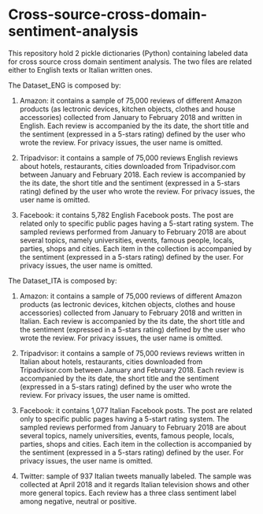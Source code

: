 # Cross-source-cross-domain-sentiment-analysis

This repository hold 2 pickle dictionaries (Python) containing labeled data for cross source cross domain sentiment analysis. The two files are related either to English texts or Italian written ones. 

The Dataset_ENG is composed by:
1) Amazon: it contains a sample of 75,000 reviews of different Amazon products (as lectronic devices, kitchen objects, clothes and house accessories) collected from January to February 2018 and written in English. Each review is accompanied by the its date, the short title and the sentiment (expressed in a 5-stars rating) defined by the user who wrote the review. For privacy issues, the user name is omitted. 

2) Tripadvisor: it contains a sample of 75,000 reviews English reviews about hotels, restaurants, cities downloaded from Tripadvisor.com between January and February 2018. Each review is accompanied by the its date, the short title and the sentiment (expressed in a 5-stars rating) defined by the user who wrote the review. For privacy issues, the user name is omitted. 

3) Facebook: it contains 5,782 English Facebook posts. The post are related only to specific public pages having a 5-start rating system. The sampled reviews performed from January to February 2018 are about several topics, namely universities, events, famous people, locals, parties, shops and cities.  Each item in the collection is accompanied by the sentiment (expressed in a 5-stars rating) defined by the user. For privacy issues, the user name is omitted. 


The Dataset_ITA is composed by:

1) Amazon: it contains a sample of 75,000 reviews of different Amazon products (as lectronic devices, kitchen objects, clothes and house accessories) collected from January to February 2018 and written in Italian. Each review is accompanied by the its date, the short title and the sentiment (expressed in a 5-stars rating) defined by the user who wrote the review. For privacy issues, the user name is omitted. 

2) Tripadvisor: it contains a sample of 75,000 reviews reviews written in Italian about hotels, restaurants, cities downloaded from Tripadvisor.com between January and February 2018. Each review is accompanied by the its date, the short title and the sentiment (expressed in a 5-stars rating) defined by the user who wrote the review. For privacy issues, the user name is omitted. 

3) Facebook: it contains 1,077 Italian Facebook posts. The post are related only to specific public pages having a 5-start rating system. The sampled reviews performed from January to February 2018 are about several topics, namely universities, events, famous people, locals, parties, shops and cities.  Each item in the collection is accompanied by the sentiment (expressed in a 5-stars rating) defined by the user. For privacy issues, the user name is omitted. 

4) Twitter: sample of 937 Italian tweets manually labeled. The sample was collected at April 2018 and it regards Italian television shows and other more general topics. Each review has a three class sentiment label among negative, neutral or positive. 
